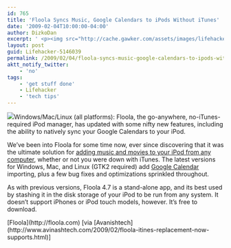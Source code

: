 ```yaml
---
id: 765
title: 'Floola Syncs Music, Google Calendars to iPods Without iTunes'
date: '2009-02-04T10:00:00-04:00'
author: DizkoDan
excerpt: ' <p><img src="http://cache.gawker.com/assets/images/lifehacker/2009/02/floola_thumb.png" width="257"/>Windows/Mac/Linux (all platforms): Floola, the go-anywhere, no-iTunes-required iPod manager, has updated with some nifty new features, including the ability to natively sync your Google Calendars to your iPod.</p> <p>We''ve been into Floola for some time now, ever since discovering that it was the ultimate solution for <a href="http://lifehacker.com/software/ipod/hack-attack-add-music-and-movies-to-your-ipod-from-any-computer-without-itunes-237986.php">adding music and movies to your iPod from any computer</a>, whether or not you were down with iTunes. The latest versions for Windows, Mac, and Linux (GTK2 required) add <a class="autolink" title="Click here to read more posts tagged GOOGLE CALENDAR" href="http://lifehacker.com/tag/google-calendar/">Google Calendar</a> importing, plus a few bug fixes and optimizations sprinkled throughout.</p> <p>As with previous versions, Floola 4.7 is a stand-alone app, and its best used by stashing it in the disk storage of your iPod to be run from any system. It doesn''t support iPhones or iPod touch models, however. It''s free to download. <div class="related"><a href="http://floola.com">Floola</a> [via <a href="http://www.avinashtech.com/2009/02/floola-itines-replacement-now-supports.html">Avanishtech</a>]</div> </p> '
layout: post
guid: Lifehacker-5146039
permalink: /2009/02/04/floola-syncs-music-google-calendars-to-ipods-without-itunes/
aktt_notify_twitter:
    - 'no'
tags:
    - 'get stuff done'
    - Lifehacker
    - 'tech tips'
---
```


![](http://cache.gawker.com/assets/images/lifehacker/2009/02/floola_thumb.png)Windows/Mac/Linux (all platforms): Floola, the go-anywhere, no-iTunes-required iPod manager, has updated with some nifty new features, including the ability to natively sync your Google Calendars to your iPod.

We’ve been into Floola for some time now, ever since discovering that it was the ultimate solution for [adding music and movies to your iPod from any computer](http://lifehacker.com/software/ipod/hack-attack-add-music-and-movies-to-your-ipod-from-any-computer-without-itunes-237986.php), whether or not you were down with iTunes. The latest versions for Windows, Mac, and Linux (GTK2 required) add [Google Calendar](http://lifehacker.com/tag/google-calendar/ "Click here to read more posts tagged GOOGLE CALENDAR") importing, plus a few bug fixes and optimizations sprinkled throughout.

As with previous versions, Floola 4.7 is a stand-alone app, and its best used by stashing it in the disk storage of your iPod to be run from any system. It doesn’t support iPhones or iPod touch models, however. It’s free to download.

<div class="related">[Floola](http://floola.com) [via [Avanishtech](http://www.avinashtech.com/2009/02/floola-itines-replacement-now-supports.html)]</div>